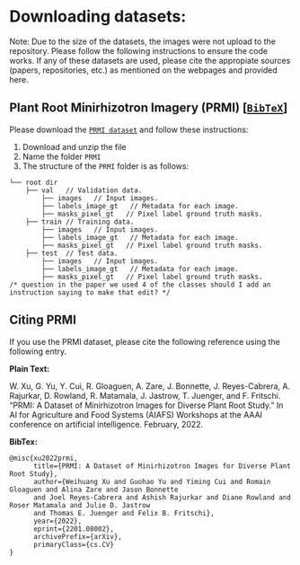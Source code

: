 # Downloading datasets:

Note: Due to the size of the datasets, the images were not 
upload to the repository. Please follow the following instructions
to ensure the code works. If any of these datasets are used,
please cite the appropiate sources (papers, repositories, etc.) as mentioned
on the webpages and provided here.

##  Plant Root Minirhizotron Imagery (PRMI) [[`BibTeX`](#CitingPRMI)]

Please download the [`PRMI dataset`](https://gatorsense.github.io/PRMI/) 
and follow these instructions:

1. Download and unzip the file
2. Name the folder `PRMI`
3. The structure of the `PRMI` folder is as follows:
```
└── root dir
    ├── val   // Validation data.
        ├── images   // Input images.
        ├── labels_image_gt   // Metadata for each image.
        ├── masks_pixel_gt   // Pixel label ground truth masks.
    ├── train // Training data.
        ├── images   // Input images.
        ├── labels_image_gt   // Metadata for each image.
        ├── masks_pixel_gt   // Pixel label ground truth masks.
    ├── test  // Test data. 
        ├── images   // Input images.
        ├── labels_image_gt   // Metadata for each image.
        ├── masks_pixel_gt   // Pixel label ground truth masks.
/* question in the paper we used 4 of the classes should I add an instruction saying to make that edit? */ 
```
## <a name="CitingPRMI"></a>Citing PRMI

If you use the PRMI dataset, please cite the following reference using the following entry.

**Plain Text:**

W. Xu, G. Yu, Y. Cui, R. Gloaguen, A. Zare, J. Bonnette, J. Reyes-Cabrera, A. Rajurkar, D. Rowland, R. Matamala, 
J. Jastrow, T. Juenger, and F. Fritschi. “PRMI: A Dataset of Minirhizotron Images for Diverse Plant Root Study.” 
In AI for Agriculture and Food Systems (AIAFS) Workshops at the AAAI conference on artificial intelligence. 
February, 2022.

**BibTex:**
```
@misc{xu2022prmi,
      title={PRMI: A Dataset of Minirhizotron Images for Diverse Plant Root Study}, 
      author={Weihuang Xu and Guohao Yu and Yiming Cui and Romain Gloaguen and Alina Zare and Jason Bonnette 
      and Joel Reyes-Cabrera and Ashish Rajurkar and Diane Rowland and Roser Matamala and Julie D. Jastrow 
      and Thomas E. Juenger and Felix B. Fritschi},
      year={2022},
      eprint={2201.08002},
      archivePrefix={arXiv},
      primaryClass={cs.CV}
}
```

